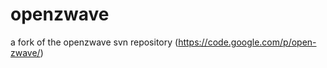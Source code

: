 openzwave
=========

a fork of the openzwave svn repository (https://code.google.com/p/open-zwave/)
